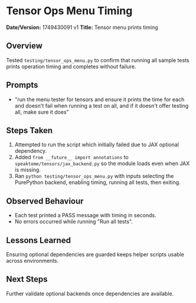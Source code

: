 # Tensor Ops Menu Timing

**Date/Version:** 1749430091 v1
**Title:** Tensor menu prints timing

## Overview
Tested `testing/tensor_ops_menu.py` to confirm that running all sample tests prints operation timing and completes without failure.

## Prompts
- "run the menu tester for tensors and ensure it prints the time for each and doesn't fail when running a test on all, and if it doesn't offer testing all, make sure it does"

## Steps Taken
1. Attempted to run the script which initially failed due to JAX optional dependency.
2. Added `from __future__ import annotations` to `speaktome/tensors/jax_backend.py` so the module loads even when JAX is missing.
3. Ran `python testing/tensor_ops_menu.py` with inputs selecting the PurePython backend, enabling timing, running all tests, then exiting.

## Observed Behaviour
- Each test printed a PASS message with timing in seconds.
- No errors occurred while running "Run all tests".

## Lessons Learned
Ensuring optional dependencies are guarded keeps helper scripts usable across environments.

## Next Steps
Further validate optional backends once dependencies are available.
